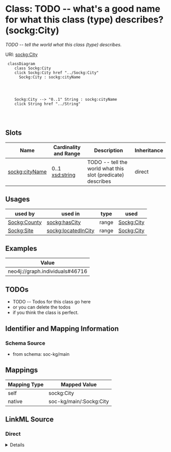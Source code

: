 

# Class: TODO -- what's a good name for what this class (type) describes? (sockg:City)


_TODO -- tell the world what this class (type) describes._





URI: [sockg:City](http://www.semanticweb.org/sockg/ontologies/2024/0/soil-carbon-ontology/City)






```mermaid
 classDiagram
    class Sockg:City
    click Sockg:City href "../Sockg:City"
      Sockg:City : sockg:cityName
        
          
    
    
    Sockg:City --> "0..1" String : sockg:cityName
    click String href "../String"

        
      
```




<!-- no inheritance hierarchy -->


## Slots

| Name | Cardinality and Range | Description | Inheritance |
| ---  | --- | --- | --- |
| [sockg:cityName](../slots/sockg:cityName.md) | 0..1 <br/> [xsd:string](http://www.w3.org/2001/XMLSchema#string) | TODO -- tell the world what this slot (predicate) describes | direct |





## Usages

| used by | used in | type | used |
| ---  | --- | --- | --- |
| [Sockg:County](../classes/Sockg:County.md) | [sockg:hasCity](../slots/sockg:hasCity.md) | range | [Sockg:City](../classes/Sockg:City.md) |
| [Sockg:Site](../classes/Sockg:Site.md) | [sockg:locatedInCity](../slots/sockg:locatedInCity.md) | range | [Sockg:City](../classes/Sockg:City.md) |







## Examples

| Value |
| --- |
| neo4j://graph.individuals#46716 |

## TODOs

* TODO -- Todos for this class go here
* or you can delete the todos
* if you think the class is perfect.

## Identifier and Mapping Information







### Schema Source


* from schema: soc-kg/main




## Mappings

| Mapping Type | Mapped Value |
| ---  | ---  |
| self | sockg:City |
| native | soc-kg/main/:Sockg:City |







## LinkML Source

<!-- TODO: investigate https://stackoverflow.com/questions/37606292/how-to-create-tabbed-code-blocks-in-mkdocs-or-sphinx -->

### Direct

<details>
```yaml
name: sockg:City
description: TODO -- tell the world what this class (type) describes.
title: TODO -- what's a good name for what this class (type) describes?
todos:
- TODO -- Todos for this class go here
- or you can delete the todos
- if you think the class is perfect.
notes:
- There are 33 instances of this class.
examples:
- value: neo4j://graph.individuals#46716
from_schema: soc-kg/main
slots:
- sockg:cityName
class_uri: sockg:City

```
</details>

### Induced

<details>
```yaml
name: sockg:City
description: TODO -- tell the world what this class (type) describes.
title: TODO -- what's a good name for what this class (type) describes?
todos:
- TODO -- Todos for this class go here
- or you can delete the todos
- if you think the class is perfect.
notes:
- There are 33 instances of this class.
examples:
- value: neo4j://graph.individuals#46716
from_schema: soc-kg/main
attributes:
  sockg:cityName:
    name: sockg:cityName
    description: TODO -- tell the world what this slot (predicate) describes.
    todos:
    - TODO -- Todos for this slot go here
    - or you can delete the todos
    - if you think the class is perfect.
    comments:
    - 33 occurrences with subject type sockg:City and object type string.
    examples:
    - value: neo4j://graph.individuals#46703 sockg:cityName University Park
    from_schema: soc-kg/main
    rank: 1000
    slot_uri: sockg:cityName
    alias: sockg:cityName
    owner: sockg:City
    domain_of:
    - sockg:City
    range: string
class_uri: sockg:City

```
</details>